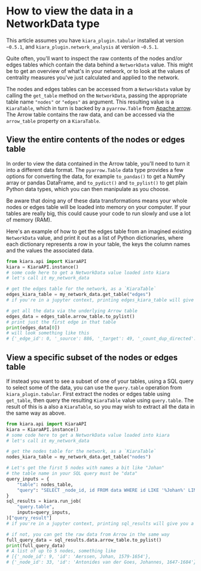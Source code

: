 # How to view the data in a NetworkData type

This article assumes you have `kiara_plugin.tabular` installed at version `~0.5.1`, and `kiara_plugin.network_analysis` at version `~0.5.1`.

Quite often, you'll want to inspect the raw contents of the nodes and/or edges tables which contain the data behind a `NetworkData` value. This might be to get an overview of what's in your network, or to look at the values of centrality measures you've just calculated and applied to the network.

The nodes and edges tables can be accessed from a `NetworkData` value by calling the `get_table` method on the `NetworkData`, passing the appropriate table name `"nodes"` or `"edges"` as argument. This resulting value is a `KiaraTable`, which in turn is backed by a `pyarrow.Table` from [Apache arrow](https://arrow.apache.org/docs/python/generated/pyarrow.Table.html). The Arrow table contains the raw data, and can be accessed via the `arrow_table` property on a `KiaraTable`.

## View the entire contents of the nodes or edges table

In order to view the data contained in the Arrow table, you'll need to turn it into a different data format. The `pyarrow.Table` data type provides a few options for converting the data, for example `to_pandas()` to get a NumPy array or pandas DataFrame, and `to_pydict()` and `to_pylist()` to get plain Python data types, which you can then manipulate as you choose.

Be aware that doing any of these data transformations means your whole nodes or edges table will be loaded into memory on your computer. If your tables are really big, this could cause your code to run slowly and use a lot of memory (RAM).

Here's an example of how to get the edges table from an imagined existing `NetworkData` value, and print it out as a list of Python dictionaries, where each dictionary represents a row in your table, the keys the column names and the values the associated data.

```python
from kiara.api import KiaraAPI
kiara = KiaraAPI.instance()
# some code here to get a NetworkData value loaded into kiara
# let's call it my_network_data

# get the edges table for the network, as a `KiaraTable`
edges_kiara_table = my_network_data.get_table("edges")
# if you're in a jupyter context, printing edges_kiara_table will give you a preview of the data

# get all the data via the underlying Arrow table
edges_data = edges_table.arrow_table.to_pylist()
# print just the first edge in that table
print(edges_data[0])
# will look something like this
# {'_edge_id': 0, '_source': 886, '_target': 49, '_count_dup_directed': 1, '_idx_dup_directed': 1, '_count_dup_undirected': 1, '_idx_dup_undirected': 1}
```

## View a specific subset of the nodes or edges table

If instead you want to see a subset of one of your tables, using a SQL query to select some of the data, you can use the `query.table` operation from `kiara_plugin.tabular`. First extract the nodes or edges table using `get_table`, then query the resulting `KiaraTable` value using `query.table`. The result of this is a also a `KiaraTable`, so you may wish to extract all the data in the same way as above.

```python
from kiara.api import KiaraAPI
kiara = KiaraAPI.instance()
# some code here to get a NetworkData value loaded into kiara
# let's call it my_network_data

# get the nodes table for the network, as a `KiaraTable`
nodes_kiara_table = my_network_data.get_table("nodes")

# Let's get the first 5 nodes with names a bit like "Johan"
# the table name in your SQL query must be "data"
query_inputs = {
    "table": nodes_table,
    "query": "SELECT _node_id, id FROM data WHERE id LIKE '%Johan%' LIMIT 5",
}
sql_results = kiara.run_job(
    "query.table",
    inputs=query_inputs,
)["query_result"]
# if you're in a jupyter context, printing sql_results will give you a preview of the resulting data

# if not, you can get the raw data from Arrow in the same way
full_query_data = sql_results.data.arrow_table.to_pylist()
print(full_query_data)
# A list of up to 5 nodes, something like
# [{'_node_id': 9, 'id': 'Aerssen, Johan, 1579-1654'}, 
# {'_node_id': 33, 'id': 'Antonides van der Goes, Johannes, 1647-1684'}, .....]
```
